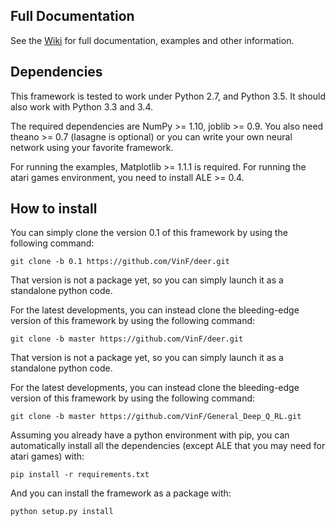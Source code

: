 ## Full Documentation

See the [Wiki](https://github.com/VinF/deer/wiki) for full documentation, examples and other information.

## Dependencies

This framework is tested to work under Python 2.7, and Python 3.5. It should also work with Python 3.3 and 3.4.

The required dependencies are NumPy >= 1.10, joblib >= 0.9. You also need theano >= 0.7 (lasagne is optional) or you can write your own neural network using your favorite framework.

For running the examples, Matplotlib >= 1.1.1 is required. 
For running the atari games environment, you need to install ALE >= 0.4.

## How to install
You can simply clone the version 0.1 of this framework by using the following command:
```
git clone -b 0.1 https://github.com/VinF/deer.git
```
That version is not a package yet, so you can simply launch it as a standalone python code.


For the latest developments, you can instead clone the bleeding-edge version of this framework by using the following command:
```
git clone -b master https://github.com/VinF/deer.git
```
That version is not a package yet, so you can simply launch it as a standalone python code.


For the latest developments, you can instead clone the bleeding-edge version of this framework by using the following command:
```
git clone -b master https://github.com/VinF/General_Deep_Q_RL.git
```

Assuming you already have a python environment with pip, you can automatically install all the dependencies (except ALE that you may need for atari games) with:
```
pip install -r requirements.txt
```

And you can install the framework as a package with:
```
python setup.py install
```
